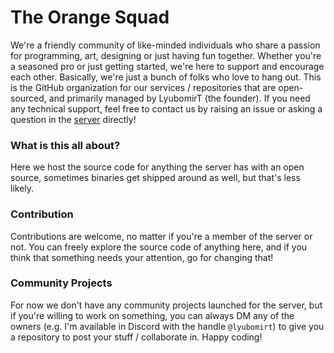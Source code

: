 # The Orange Squad


We're a friendly community of like-minded individuals who share a passion for programming, art, designing or just having fun together. Whether you're a seasoned pro or just getting started, we're here to support and encourage each other. Basically, we're just a bunch of folks who love to hang out. This is the GitHub organization for our services / repositories that are open-sourced, and primarily managed by LyubomirT (the founder). If you need any technical support, feel free to contact us by raising an issue or asking a question in the [server](https://discord.gg/4nVVhh29E3) directly!

### What is this all about?

Here we host the source code for anything the server has with an open source, sometimes binaries get shipped around as well, but that's less likely.

### Contribution

Contributions are welcome, no matter if you're a member of the server or not. You can freely explore the source code of anything here, and if you think that something needs your attention, go for changing that!

### Community Projects

For now we don't have any community projects launched for the server, but if you're willing to work on something, you can always DM any of the owners (e.g. I'm available in Discord with the handle `@lyubomirt`) to give you a repository to post your stuff / collaborate in. Happy coding!
